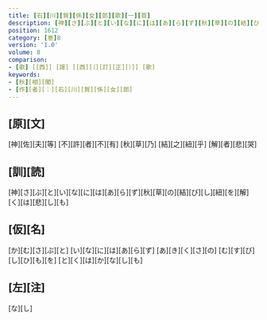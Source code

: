 ```yaml
---
title: [石][川][賀][係][女][郎][歌][一][首]
description: [神][さ][ぶ][と][い][な][に][は][あ][ら][ず][秋][草][の][結][び][し][紐][を][解][く][は][悲][し][も]
position: 1612
category: [巻]8
version: '1.0'
volume: 8
comparison:
- [歌] [[西]] [謌] [[西][（][訂][正][）]] [歌]
keywords:
- [秋][相][聞]
- [作][者][：][石][川][賀][係][女][郎]
---
```


## [原][文]

[神][佐][夫][等] [不][許][者][不][有] [秋][草][乃] [結][之][紐][乎] [解][者][悲][哭]

## [訓][読]

[神][さ][ぶ][と][い][な][に][は][あ][ら][ず][秋][草][の][結][び][し][紐][を][解][く][は][悲][し][も]

## [仮][名]

[か][む][さ][ぶ][と] [い][な][に][は][あ][ら][ず] [あ][き][く][さ][の] [む][す][び][し][ひ][も][を] [と][く][は][か][な][し][も]

## [左][注]

[な][し]
